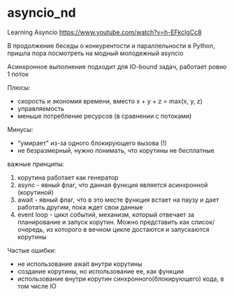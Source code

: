 # asyncio_nd
Learning Asyncio 
<https://www.youtube.com/watch?v=h-EFkclgCc8>

В продолжение беседы о конкурентости и параллельности в Python, пришла пора посмотреть на модный молодежный asyncio

Асинхронное выполнение подходит для IO-bound задач, работает ровно 1 поток

Плюсы:
+ скорость и экономия времени, вместо x + y + z =  max(x, y, z)
+ управляемость
+ меньше потребление ресурсов (в сравнении с потоками)

Минусы:
 - "умирает" из-за одного блокирующего вызова (!)
- не безразмерный, нужно понимать, что корутины не бесплатные

важные принципы:
1) корутина работает как генератор
2) async - явный флаг, что данная функция является асинхронной (корутиной)
3) await - явный флаг, что в это месте функция встает на паузу и дает работать другим, пока ждет свои данные
4) event loop - цикл событий, механизм, который отвечает за планирование и запуск корутин. Можно представить как список/очередь, из которого в вечном цикле достаются и запускаются корутины

Частые ошибки:
- не использование await внутри корутины
- создание корутины, но использование ее, как функции
- использование внутри корутин синхронного(блокирующего) кода, в том числе IO
